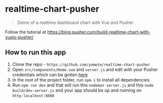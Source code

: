 # realtime-chart-pusher

> Demo of a realtime dashboard chart with Vue and Pusher

Follow the tutorial at https://blog.pusher.com/build-realtime-chart-with-vuejs-pusher/


## How to run this app

1. Clone the repo - `https://github.com/yomete/realtime-chart-pusher`
2. Open `src/components/Home.vue` and `server.js` and edit with your Pusher credentials which can be gotten [here](http://pusher.com)
3. In the root of the project folder, run `npm i` to install all dependencies.
4. Run `npm run dev` and that will run this `nodemon server.js` and this `node build/dev-server.js` and your app should be up and running on `http:localhost:8080`
